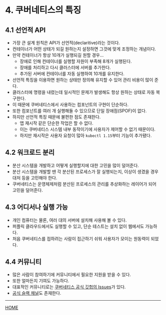 # 4. 쿠버네티스의 특징

## 4.1 선언적 API

- 가장 큰 설계 원칙은 API가 선언적(declaritive)라는 것이다.
- 컨테이너가 어떤 상태가 되길 원하는지 설정하면 그것에 맞게 조정하는 개념이다.
- 만약 컨테이너가 항상 10개가 실행되길 원할 경우...
    - 장애로 인해 컨테이너를 실행할 자원이 부족해 8개가 실행된다.
    - 장애를 처리하고 다시 클러스터에 서버를 추가한다.
    - 추가된 서버에 컨테이너를 자동 실행하여 10개를 유지한다.
- 선언적 특징을 이용하면 원하는 상태만 정의해 유지할 수 있어 관리 비용이 많이 준다.
- 클러스터에 명령을 내렸는데 일시적인 문제가 발생해도 항상 원하는 상태로 자동 복구한다.
- 이 때문에 쿠버네티스에서 사용하는 컴포넌트의 구현이 단순하다.
- 또한 컴포넌트를 여러 개 실행해둘 수 있으므로 단일 장애점(SPOF)이 없다.
- 하지만 선언적 특징 때문에 불편한 점도 존재한다.
    - 앱 재시작 같은 단순한 작업은 할 수 없다.
    - 이는 쿠버네티스 시스템 내부 동작이기에 사용자가 제어할 수 없기 때문이다.
    - 하지만 재시작은 사용자 요청이 많아 `kubectl 1.15`부터 기능이 추가됐다.


## 4.2 워크로드 분리

- 분산 시스템을 개발하고 어떻게 실행할지에 대한 고민을 많이 덜어준다.
- 분산 시스템을 개발할 땐 각 분산된 프로세스가 잘 실행되는지, 이상이 생겼을 경우 대처 등을 고민해야 한다.
- 쿠버네티스는 운영체제처럼 분산된 프로세스의 관리를 추상화하는 레이어가 되어 고민을 덜어준다.


## 4.3 어디서나 실행 가능

- 개인 컴퓨터는 물론, 여러 대의 서버에 설치해 사용해 볼 수 있다.
- 퍼플릭 클라우드에서도 실행할 수 있고, 단순 테스트는 설치 없이 웹에서도 가능하다.
- 처음 쿠버네티스를 접하려는 사람이 접근하기 쉬워 사용자가 모이는 원동력이 되었다.


## 4.4 커뮤니티

- 많은 사람이 참여하기에 커뮤니티에서 필요한 지원을 받을 수 있다.
- 또한 얼마든지 기여도 가능하다.
- 대표적인 커뮤니티로는 [쿠버네티스 공식 깃헙의 Issues](https://github.com/kubernetes/kubernetes/issues)가 있다.
- [공식 슬랙 채널](http://slack.k8s.io/)도 존재한다.

-----
[HOME](./index.md)
